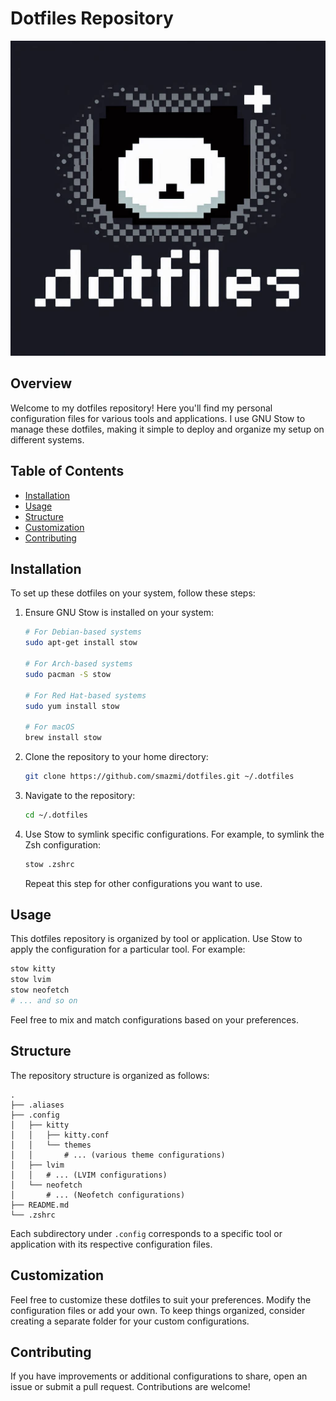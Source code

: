 # Dotfiles Repository

![Cute Logo](./logo.png)

## Overview

Welcome to my dotfiles repository! Here you'll find my personal configuration files for various tools and applications. I use GNU Stow to manage these dotfiles, making it simple to deploy and organize my setup on different systems.

## Table of Contents

- [Installation](#installation)
- [Usage](#usage)
- [Structure](#structure)
- [Customization](#customization)
- [Contributing](#contributing)

## Installation

To set up these dotfiles on your system, follow these steps:

1. Ensure GNU Stow is installed on your system:

    ```bash
    # For Debian-based systems
    sudo apt-get install stow

	# For Arch-based systems
	sudo pacman -S stow

    # For Red Hat-based systems
    sudo yum install stow

    # For macOS
    brew install stow
    ```

2. Clone the repository to your home directory:

    ```bash
    git clone https://github.com/smazmi/dotfiles.git ~/.dotfiles
    ```

3. Navigate to the repository:

    ```bash
    cd ~/.dotfiles
    ```

4. Use Stow to symlink specific configurations. For example, to symlink the Zsh configuration:

    ```bash
    stow .zshrc
    ```

    Repeat this step for other configurations you want to use.

## Usage

This dotfiles repository is organized by tool or application. Use Stow to apply the configuration for a particular tool. For example:

```bash
stow kitty
stow lvim
stow neofetch
# ... and so on
```

Feel free to mix and match configurations based on your preferences.

## Structure

The repository structure is organized as follows:

```
.
├── .aliases
├── .config
│   ├── kitty
│   │   ├── kitty.conf
│   │   └── themes
│   │       # ... (various theme configurations)
│   ├── lvim
│   │   # ... (LVIM configurations)
│   └── neofetch
│       # ... (Neofetch configurations)
├── README.md
└── .zshrc
```

Each subdirectory under `.config` corresponds to a specific tool or application with its respective configuration files.

## Customization

Feel free to customize these dotfiles to suit your preferences. Modify the configuration files or add your own. To keep things organized, consider creating a separate folder for your custom configurations.

## Contributing

If you have improvements or additional configurations to share, open an issue or submit a pull request. Contributions are welcome!
